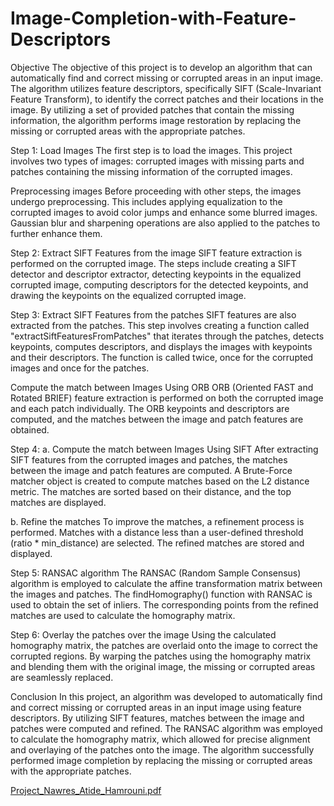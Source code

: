 # Image-Completion-with-Feature-Descriptors
Objective
The objective of this project is to develop an algorithm that can automatically find and correct missing or corrupted areas in an input image. The algorithm utilizes feature descriptors, specifically SIFT (Scale-Invariant Feature Transform), to identify the correct patches and their locations in the image. By utilizing a set of provided patches that contain the missing information, the algorithm performs image restoration by replacing the missing or corrupted areas with the appropriate patches.




Step 1: Load Images
The first step is to load the images. This project involves two types of images: corrupted images with missing parts and patches containing the missing information of the corrupted images.

Preprocessing images
Before proceeding with other steps, the images undergo preprocessing. This includes applying equalization to the corrupted images to avoid color jumps and enhance some blurred images. Gaussian blur and sharpening operations are also applied to the patches to further enhance them.

Step 2: Extract SIFT Features from the image
SIFT feature extraction is performed on the corrupted image. The steps include creating a SIFT detector and descriptor extractor, detecting keypoints in the equalized corrupted image, computing descriptors for the detected keypoints, and drawing the keypoints on the equalized corrupted image.

Step 3: Extract SIFT Features from the patches
SIFT features are also extracted from the patches. This step involves creating a function called "extractSiftFeaturesFromPatches" that iterates through the patches, detects keypoints, computes descriptors, and displays the images with keypoints and their descriptors. The function is called twice, once for the corrupted images and once for the patches.

Compute the match between Images Using ORB
ORB (Oriented FAST and Rotated BRIEF) feature extraction is performed on both the corrupted image and each patch individually. The ORB keypoints and descriptors are computed, and the matches between the image and patch features are obtained.

Step 4:
a. Compute the match between Images Using SIFT
After extracting SIFT features from the corrupted images and patches, the matches between the image and patch features are computed. A Brute-Force matcher object is created to compute matches based on the L2 distance metric. The matches are sorted based on their distance, and the top matches are displayed.

b. Refine the matches
To improve the matches, a refinement process is performed. Matches with a distance less than a user-defined threshold (ratio * min_distance) are selected. The refined matches are stored and displayed.

Step 5: RANSAC algorithm
The RANSAC (Random Sample Consensus) algorithm is employed to calculate the affine transformation matrix between the images and patches. The findHomography() function with RANSAC is used to obtain the set of inliers. The corresponding points from the refined matches are used to calculate the homography matrix.

Step 6: Overlay the patches over the image
Using the calculated homography matrix, the patches are overlaid onto the image to correct the corrupted regions. By warping the patches using the homography matrix and blending them with the original image, the missing or corrupted areas are seamlessly replaced.

Conclusion
In this project, an algorithm was developed to automatically find and correct missing or corrupted areas in an input image using feature descriptors. By utilizing SIFT features, matches between the image and patches were computed and refined. The RANSAC algorithm was employed to calculate the homography matrix, which allowed for precise alignment and overlaying of the patches onto the image. The algorithm successfully performed image completion by replacing the missing or corrupted areas with the appropriate patches.

[Project_Nawres_Atide_Hamrouni.pdf](https://github.com/user-attachments/files/15890102/Project_Nawres_Atide_Hamrouni.pdf)
